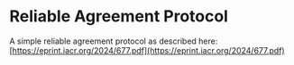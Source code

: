 # Reliable Agreement Protocol

A simple reliable agreement protocol as described here: [https://eprint.iacr.org/2024/677.pdf](https://eprint.iacr.org/2024/677.pdf)